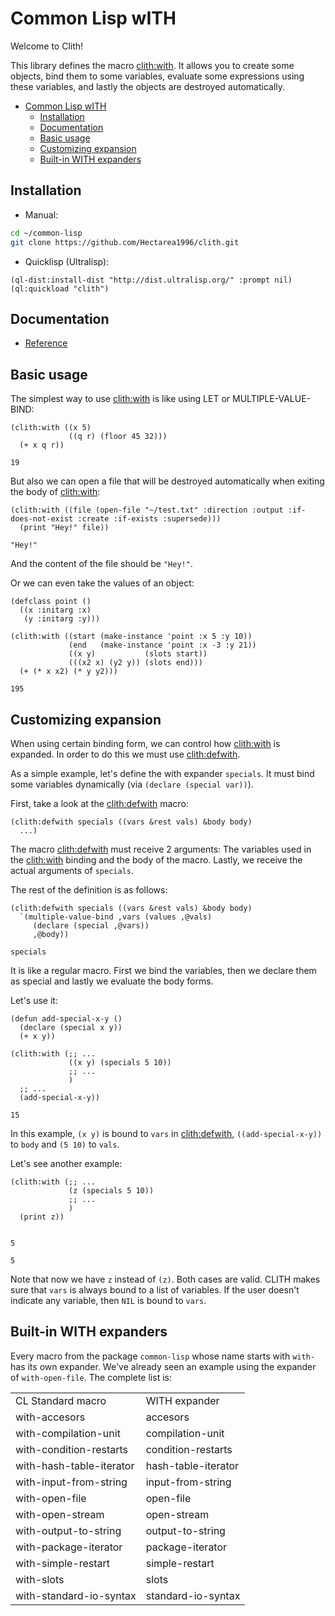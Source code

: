 

<a id="header-adp-github-headertag441"></a>
# Common Lisp wITH

Welcome to Clith\!

This library defines the macro [clith\:with](/docs/scribble/reference.md#function-clith-with)\. It allows you to create some objects\, bind them to some variables\, evaluate some expressions using these variables\, and lastly the objects are destroyed automatically\.

* [Common Lisp wITH](/README.md#header-adp-github-headertag441)
  * [Installation](/README.md#header-adp-github-headertag442)
  * [Documentation](/README.md#header-adp-github-headertag443)
  * [Basic usage](/README.md#header-adp-github-headertag444)
  * [Customizing expansion](/README.md#header-adp-github-headertag451)
  * [Built\-in WITH expanders](/README.md#header-adp-github-headertag458)


<a id="header-adp-github-headertag442"></a>
## Installation

* Manual\:

`````sh
cd ~/common-lisp
git clone https://github.com/Hectarea1996/clith.git
`````
* Quicklisp \(Ultralisp\)\:

`````common-lisp
(ql-dist:install-dist "http://dist.ultralisp.org/" :prompt nil)
(ql:quickload "clith")
`````

<a id="header-adp-github-headertag443"></a>
## Documentation

* [Reference](/docs/scribble/reference.md#header-adp-github-reference)


<a id="header-adp-github-headertag444"></a>
## Basic usage

The simplest way to use [clith\:with](/docs/scribble/reference.md#function-clith-with) is like using LET or MULTIPLE\-VALUE\-BIND\:

`````common-lisp
(clith:with ((x 5)
             ((q r) (floor 45 32)))
  (+ x q r))
`````
`````common-lisp
19
`````


But also we can open a file that will be destroyed automatically when exiting the body of [clith\:with](/docs/scribble/reference.md#function-clith-with)\:

`````common-lisp
(clith:with ((file (open-file "~/test.txt" :direction :output :if-does-not-exist :create :if-exists :supersede)))
  (print "Hey!" file))
`````
`````common-lisp
"Hey!"
`````

And the content of the file should be ``` "Hey!" ```\.

Or we can even take the values of an object\:

`````common-lisp
(defclass point ()
  ((x :initarg :x)
   (y :initarg :y)))

(clith:with ((start (make-instance 'point :x 5 :y 10))
             (end   (make-instance 'point :x -3 :y 21))
             ((x y)           (slots start))
             (((x2 x) (y2 y)) (slots end)))
  (+ (* x x2) (* y y2)))
`````
`````common-lisp
195
`````

<a id="header-adp-github-headertag451"></a>
## Customizing expansion

When using certain binding form\, we can control how [clith\:with](/docs/scribble/reference.md#function-clith-with) is expanded\. In order to do this we must use [clith\:defwith](/docs/scribble/reference.md#function-clith-defwith)\.

As a simple example\, let\'s define the with expander ``` specials ```\. It must bind some variables dynamically \(via ``` (declare (special var)) ```\)\.

First\, take a look at the [clith\:defwith](/docs/scribble/reference.md#function-clith-defwith) macro\:

`````
(clith:defwith specials ((vars &rest vals) &body body)
  ...)
`````

The macro [clith\:defwith](/docs/scribble/reference.md#function-clith-defwith) must receive 2 arguments\: The variables used in the [clith\:with](/docs/scribble/reference.md#function-clith-with) binding and the body of the macro\. Lastly\, we receive the actual arguments of ``` specials ```\.

The rest of the definition is as follows\:

`````common-lisp
(clith:defwith specials ((vars &rest vals) &body body)
  `(multiple-value-bind ,vars (values ,@vals)
     (declare (special ,@vars))
     ,@body))
`````
`````common-lisp
specials
`````

It is like a regular macro\. First we bind the variables\, then we declare them as special and lastly we evaluate the body forms\.

Let\'s use it\:

`````common-lisp
(defun add-special-x-y ()
  (declare (special x y))
  (+ x y))

(clith:with (;; ...
             ((x y) (specials 5 10))
             ;; ...
             )
  ;; ...
  (add-special-x-y))
`````
`````common-lisp
15
`````

In this example\, ``` (x y) ``` is bound to ``` vars ``` in [clith\:defwith](/docs/scribble/reference.md#function-clith-defwith)\, ``` ((add-special-x-y)) ``` to ``` body ``` and ``` (5 10) ``` to ``` vals ```\.

Let\'s see another example\:

`````common-lisp
(clith:with (;; ...
             (z (specials 5 10))
             ;; ...
             )
  (print z))
`````
`````text

5 
`````
`````common-lisp
5
`````

Note that now we have ``` z ``` instead of ``` (z) ```\. Both cases are valid\. CLITH makes sure that ``` vars ``` is always bound to a list of variables\. If the user doesn\'t indicate any variable\, then ``` NIL ``` is bound to ``` vars ```\.

<a id="header-adp-github-headertag458"></a>
## Built\-in WITH expanders

Every macro from the package ``` common-lisp ``` whose name starts with ``` with- ``` has its own expander\. We\'ve already seen an example using the expander of ``` with-open-file ```\. The complete list is\:

<table>
<tr>
<td>CL Standard macro</td>
<td>WITH expander</td>
</tr>
<tr>
<td>with-accesors</td>
<td>accesors</td>
</tr>
<tr>
<td>with-compilation-unit</td>
<td>compilation-unit</td>
</tr>
<tr>
<td>with-condition-restarts</td>
<td>condition-restarts</td>
</tr>
<tr>
<td>with-hash-table-iterator</td>
<td>hash-table-iterator</td>
</tr>
<tr>
<td>with-input-from-string</td>
<td>input-from-string</td>
</tr>
<tr>
<td>with-open-file</td>
<td>open-file</td>
</tr>
<tr>
<td>with-open-stream</td>
<td>open-stream</td>
</tr>
<tr>
<td>with-output-to-string</td>
<td>output-to-string</td>
</tr>
<tr>
<td>with-package-iterator</td>
<td>package-iterator</td>
</tr>
<tr>
<td>with-simple-restart</td>
<td>simple-restart</td>
</tr>
<tr>
<td>with-slots</td>
<td>slots</td>
</tr>
<tr>
<td>with-standard-io-syntax</td>
<td>standard-io-syntax</td>
</tr>
</table>
